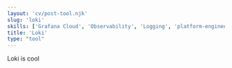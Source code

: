 ```yaml
---
layout: 'cv/post-tool.njk'
slug: 'loki'
skills: ['Grafana Cloud', 'Observability', 'Logging', 'platform-engineering']
title: 'Loki'
type: "tool"
---
```


Loki is cool
